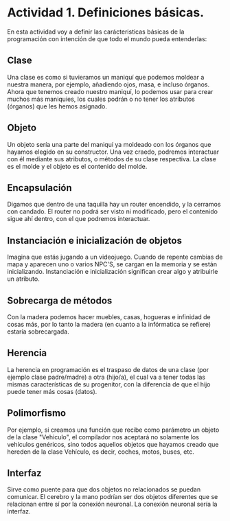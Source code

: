# Actividad 1. Definiciones básicas.
En esta actividad voy a definir las carácteristicas básicas de la programación con intención de que todo el mundo pueda entenderlas:

## Clase
Una clase es como si tuvieramos un maniquí que podemos moldear a nuestra manera, por ejemplo, añadiendo ojos, masa, e incluso órganos. Ahora que tenemos creado nuestro maniquí, lo podemos usar para crear muchos más maniquies, los cuales podrán o no tener los atributos (órganos) que les hemos asignado.

## Objeto
Un objeto sería una parte del maniquí ya moldeado con los órganos que hayamos elegido en su constructor. Una vez craedo, podremos interactuar con él mediante sus atributos, o métodos de su clase respectiva. La clase es el molde y el objeto es el contenido del molde.

## Encapsulación
Digamos que dentro de una taquilla hay un router encendido, y la cerramos con candado. El router no podrá ser visto ni modificado, pero el contenido sigue ahí dentro, con el que podremos interactuar.

## Instanciación e inicialización de objetos
Imagina que estás jugando a un videojuego. Cuando de repente cambias de mapa y aparecen uno o varios NPC'S, se cargan en la memoria y se están inicializando. Instanciación e inicialización significan crear algo y atribuirle un atributo.

## Sobrecarga de métodos
Con la madera podemos hacer muebles, casas, hogueras e infinidad de cosas más, por lo tanto la madera (en cuanto a la infórmatica se refiere) estaría sobrecargada.

## Herencia
La herencia en programación es el traspaso de datos de una clase (por ejemplo clase padre/madre) a otra (hijo/a), el cual va a tener todas las mismas características de su progenitor, con la diferencia de que el hijo puede tener más cosas (datos).

## Polimorfismo
Por ejemplo, si creamos una función que recibe como parámetro un objeto de la clase "Vehiculo", el compilador nos aceptará no solamente los vehículos genéricos, sino todos aquellos objetos que hayamos creado que hereden de la clase Vehículo, es decir, coches, motos, buses, etc.

## Interfaz
Sirve como puente para que dos objetos no relacionados se puedan comunicar. El cerebro y la mano podrían ser dos objetos diferentes que se relacionan entre sí por la conexión neuronal. La conexión neuronal sería la interfaz.
